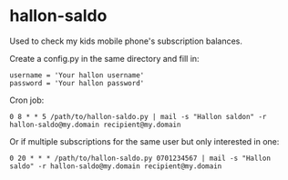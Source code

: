 # hallon-saldo
Used to check my kids mobile phone's subscription balances.

Create a config.py in the same directory and fill in:
```
username = 'Your hallon username'
password = 'Your hallon password'
```

Cron job:
```
0 8 * * 5 /path/to/hallon-saldo.py | mail -s "Hallon saldon" -r hallon-saldo@my.domain recipient@my.domain
```
Or if multiple subscriptions for the same user but only interested in one:
```
0 20 * * * /path/to/hallon-saldo.py 0701234567 | mail -s "Hallon saldo" -r hallon-saldo@my.domain recipient@my.domain
```
